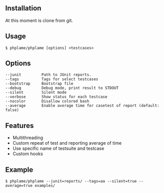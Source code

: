 Installation
------------

At this moment is clone from git.

Usage
------------

    $ phplame/phplame [options] <testcases>

Options
------------
    --junit         Path to JUnit reports.
    --tags          Tags for select testcases
    --bootstrap     Bootstrap file
    --debug         Debug mode, print result to STDOUT
    --silent        Silent mode
    --verbose       Show status for each testcase
    --nocolor       Disallow colored bash
    --average       Enable average time for casetest of report (default: false)

Features
------------

* Multithreading
* Custom repeat of test and reporting average of time
* Use specific name of testsuite and testcase
* Custom hooks

Example
------------

    $ phplame/phplame --junit=reports/ --tags=aa --silent=true --average=true examples/
